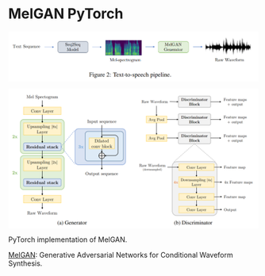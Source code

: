 # MelGAN PyTorch

<p align="center">
  <img src="MelGAN+.png" alt="MelGAN+" style="display:block; margin:auto; width:780px;" />
</p>

<p align="center">
  <img src="MelGAN.png" alt="MelGAN" style="display:block; margin:auto; width:750px;" />
</p>

PyTorch implementation of MelGAN.

[MelGAN](https://arxiv.org/abs/1910.06711): Generative Adversarial Networks for Conditional Waveform Synthesis.
